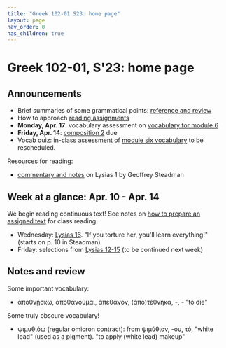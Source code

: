 ```yaml
---
title: "Greek 102-01 S23: home page"
layout: page
nav_order: 0
has_children: true
---
```




# Greek 102-01, S'23: home page


## Announcements

- Brief summaries of some grammatical points:  [reference and review](./reference/)
- How to approach [reading assignments](./assignments/reading-how-to/)
- **Monday, Apr. 17**: vocabulary assessment on [vocabulary for module 6](https://hellenike.github.io/textbook/review/module6-review/vocabulary/)
- **Friday, Apr. 14**: [composition 2](https://hellenike.github.io/textbook/practice/module5/portfolio/composition/) due
- Vocab quiz: in-class assessment of [module six vocabulary](https://hellenike.github.io/textbook/review/module6-review/vocabulary/) to be rescheduled.



Resources for reading:

- [commentary and notes](./lysiascrito-24aug17w.pdf) on Lysias 1 by Geoffrey Steadman




## Week at a glance:  Apr. 10 - Apr. 14

We begin reading continuous text!  See notes on [how to prepare an assigned text](./assignments/reading-how-to/) for class reading.



- Wednesday: [Lysias 16](./lysias1/reader/1.16.html). "If you torture her, you'll learn everything!" (starts on p. 10 in Steadman)
- Friday: selections from [Lysias 12-15](./lysias1/reader/1.12.html) (to be continued next week)


## Notes and review

Some important vocabulary:

- ἀποθνῄσκω, ἀποθανοῦμαι, ἀπέθανον, (ἀπο)τέθνηκα, -, -  "to die"


Some truly obscure vocabulary!

- ψιμυθιόω (regular omicron contract): from ψιμύθιον, -ου, τό, "white lead" (used as a pigment). "to apply (white lead) makeup"